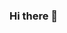 ### Hi there 👋

<!--
**Ankitkumar116/Ankitkumar116** is a ✨ _special_ ✨ repository because its `README.md` (this file) appears on your GitHub profile.

Here are some ideas to get you started:

- 🔭 I’m currently working on ...web development
- 🌱 I’m currently learning ...javascript
- 👯 I’m looking to collaborate on ...projects
- 🤔 I’m looking for help with ...website development
- 💬 Ask me about ...websites
- 📫 How to reach me: ...on linkdin
- 😄 Pronouns: ...
- ⚡ Fun fact: ...
-->
